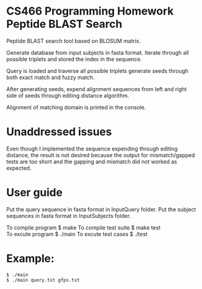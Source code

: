 # CS466 Programming Homework Peptide BLAST Search

Peptide BLAST search tool based on BLOSUM matrix.

Generate database from input subjects in fasta format.
Iterate through all possible triplets and stored the index in the sequence.

Query is loaded and traverse all possible triplets generate seeds through both exact match and fuzzy match.

After generating seeds, expend alignment sequences from left and right side of seeds through editing distance algorithm.

Alignment of matching domain is printed in the console.

# Unaddressed issues

Even though I implemented the sequence expending through editing distance, the result is not desired because the output for mismatch/gapped tests are too short and the gapping and mismatch did not worked as expected.

# User guide

Put the query sequence in fasta format in InputQuery folder.
Put the subject sequences in fasta format in InputSubjects folder. </bar>

To compile program    $ make                                              <bar>
To compile test suite $ make test                                         <bar>  
To excute program     $ ./main <query file name> <subject file name>      <bar>
To excute test cases  $ ./test                                            <bar>

# Example:

    $ ./main
    $ ./main query.txt gfps.txt

